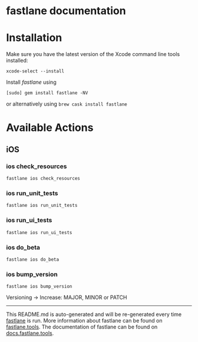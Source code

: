 fastlane documentation
================
# Installation

Make sure you have the latest version of the Xcode command line tools installed:

```
xcode-select --install
```

Install _fastlane_ using
```
[sudo] gem install fastlane -NV
```
or alternatively using `brew cask install fastlane`

# Available Actions
## iOS
### ios check_resources
```
fastlane ios check_resources
```

### ios run_unit_tests
```
fastlane ios run_unit_tests
```

### ios run_ui_tests
```
fastlane ios run_ui_tests
```

### ios do_beta
```
fastlane ios do_beta
```

### ios bump_version
```
fastlane ios bump_version
```
Versioning -> Increase: MAJOR, MINOR or PATCH

----

This README.md is auto-generated and will be re-generated every time [fastlane](https://fastlane.tools) is run.
More information about fastlane can be found on [fastlane.tools](https://fastlane.tools).
The documentation of fastlane can be found on [docs.fastlane.tools](https://docs.fastlane.tools).

